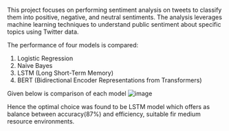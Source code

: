 This project focuses on performing sentiment analysis on tweets to classify them into positive, negative, and neutral sentiments. The analysis leverages machine learning techniques to understand public sentiment about specific topics using Twitter data.

The performance of four models is compared:
  1. Logistic Regression
  2. Naive Bayes
  3. LSTM (Long Short-Term Memory)
  4. BERT (Bidirectional Encoder Representations from Transformers)

Given below is comparison of each model
![image](https://github.com/user-attachments/assets/1024a7ba-e29b-4617-a147-24843bb6cdab)

Hence the optimal choice was found to be LSTM model which offers as balance between accuracy(87%) and efficiency, suitable fir medium resource environments. 
